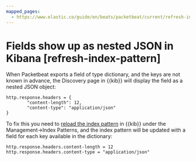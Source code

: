 ```yaml
---
mapped_pages:
  - https://www.elastic.co/guide/en/beats/packetbeat/current/refresh-index-pattern.html
---
```


# Fields show up as nested JSON in Kibana [refresh-index-pattern]

When Packetbeat exports a field of type dictionary, and the keys are not known in advance, the Discovery page in {{kib}} will display the field as a nested JSON object:

```shell
http.response.headers = {
        "content-length": 12,
        "content-type": "application/json"
}
```

To fix this you need to [reload the index pattern](docs-content://explore-analyze/find-and-organize/data-views.md) in {{kib}} under the Management→Index Patterns, and the index pattern will be updated with a field for each key available in the dictionary:

```shell
http.response.headers.content-length = 12
http.response.headers.content-type = "application/json"
```

